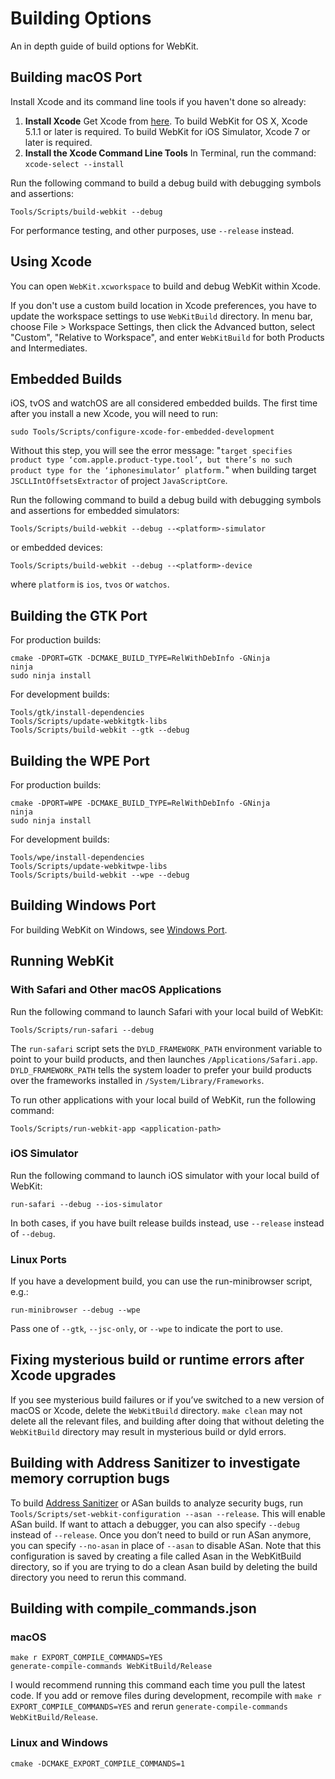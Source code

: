 # Building Options

An in depth guide of build options for WebKit.

## Building macOS Port

Install Xcode and its command line tools if you haven't done so already:

1. **Install Xcode** Get Xcode from [here](https://developer.apple.com/downloads). To build WebKit for OS X, Xcode 5.1.1 or later is required. To build WebKit for iOS Simulator, Xcode 7 or later is required.
2. **Install the Xcode Command Line Tools** In Terminal, run the command: `xcode-select --install`

Run the following command to build a debug build with debugging symbols and assertions:

```
Tools/Scripts/build-webkit --debug
```

For performance testing, and other purposes, use `--release` instead.

## Using Xcode

You can open `WebKit.xcworkspace` to build and debug WebKit within Xcode.

If you don't use a custom build location in Xcode preferences, you have to update the workspace settings to use `WebKitBuild` directory.  In menu bar, choose File > Workspace Settings, then click the Advanced button, select "Custom", "Relative to Workspace", and enter `WebKitBuild` for both Products and Intermediates.

## Embedded Builds

iOS, tvOS and watchOS are all considered embedded builds. The first time after you install a new Xcode, you will need to run:

```
sudo Tools/Scripts/configure-xcode-for-embedded-development
```

Without this step, you will see the error message: "`target specifies product type ‘com.apple.product-type.tool’, but there’s no such product type for the ‘iphonesimulator’ platform.`" when building target `JSCLLIntOffsetsExtractor` of project `JavaScriptCore`.

Run the following command to build a debug build with debugging symbols and assertions for embedded simulators:

```
Tools/Scripts/build-webkit --debug --<platform>-simulator
```

or embedded devices:
```
Tools/Scripts/build-webkit --debug --<platform>-device
```

where `platform` is `ios`, `tvos` or `watchos`.

## Building the GTK Port

For production builds:

```
cmake -DPORT=GTK -DCMAKE_BUILD_TYPE=RelWithDebInfo -GNinja
ninja
sudo ninja install
```

For development builds:

```
Tools/gtk/install-dependencies
Tools/Scripts/update-webkitgtk-libs
Tools/Scripts/build-webkit --gtk --debug
```

## Building the WPE Port

For production builds:

```
cmake -DPORT=WPE -DCMAKE_BUILD_TYPE=RelWithDebInfo -GNinja
ninja
sudo ninja install
```

For development builds:

```
Tools/wpe/install-dependencies
Tools/Scripts/update-webkitwpe-libs
Tools/Scripts/build-webkit --wpe --debug
```

## Building Windows Port

For building WebKit on Windows, see [Windows Port](../Ports/WindowsPort.md).

## Running WebKit

### With Safari and Other macOS Applications

Run the following command to launch Safari with your local build of WebKit:

```
Tools/Scripts/run-safari --debug
```

The `run-safari` script sets the `DYLD_FRAMEWORK_PATH` environment variable to point to your build products, and then launches `/Applications/Safari.app`. `DYLD_FRAMEWORK_PATH` tells the system loader to prefer your build products over the frameworks installed in `/System/Library/Frameworks`.

To run other applications with your local build of WebKit, run the following command:

```
Tools/Scripts/run-webkit-app <application-path>
```

### iOS Simulator

Run the following command to launch iOS simulator with your local build of WebKit:

```
run-safari --debug --ios-simulator
```

In both cases, if you have built release builds instead, use `--release` instead of `--debug`.

### Linux Ports

If you have a development build, you can use the run-minibrowser script, e.g.:

```
run-minibrowser --debug --wpe
```

Pass one of `--gtk`, `--jsc-only`, or `--wpe` to indicate the port to use.

## Fixing mysterious build or runtime errors after Xcode upgrades

If you see mysterious build failures or if you’ve switched to a new version of
macOS or Xcode, delete the `WebKitBuild` directory.
`make clean` may not delete all the relevant files,
and building after doing that without deleting the `WebKitBuild` directory may result in mysterious build or dyld errors.

## Building with Address Sanitizer to investigate memory corruption bugs

To build [Address Sanitizer](https://en.wikipedia.org/wiki/AddressSanitizer) or ASan builds to analyze security bugs,
run `Tools/Scripts/set-webkit-configuration --asan --release`.
This will enable ASan build. If want to attach a debugger, you can also specify `--debug` instead of `--release`.
Once you don’t need to build or run ASan anymore, you can specify `--no-asan` in place of `--asan` to disable ASan.
Note that this configuration is saved by creating a file called Asan in the WebKitBuild directory,
so if you are trying to do a clean Asan build by deleting the build directory you need to rerun this command.

## Building with compile_commands.json

### macOS

```
make r EXPORT_COMPILE_COMMANDS=YES
generate-compile-commands WebKitBuild/Release
```

I would recommend running this command each time you pull the latest code.
If you add or remove files during development, recompile with `make r EXPORT_COMPILE_COMMANDS=YES` and rerun `generate-compile-commands WebKitBuild/Release`.



### Linux and Windows

```
cmake -DCMAKE_EXPORT_COMPILE_COMMANDS=1
```

